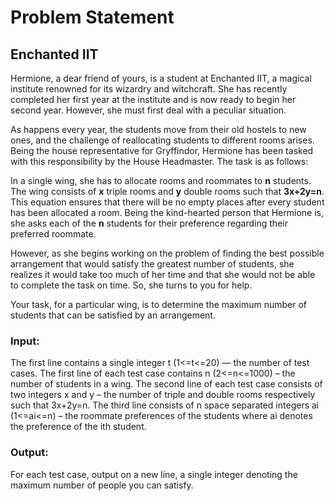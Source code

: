 # Problem Statement
## Enchanted IIT

Hermione, a dear friend of yours, is a student at Enchanted IIT, a magical institute renowned for its wizardry and witchcraft. She has recently completed her first year at the institute and is now ready to begin her second year. However, she must first deal with a peculiar situation.

As happens every year, the students move from their old hostels to new ones, and the challenge of reallocating students to different rooms arises. Being the house representative for Gryffindor, Hermione has been tasked with this responsibility by the House Headmaster. The task is as follows:

In a single wing, she has to allocate rooms and roommates to **n** students. The wing consists of **x** triple rooms and **y** double rooms such that **3x+2y=n**. This equation ensures that there will be no empty places after every student has been allocated a room. Being the kind-hearted person that Hermione is, she asks each of the **n** students for their preference regarding their preferred roommate.

However, as she begins working on the problem of finding the best possible arrangement that would satisfy the greatest number of students, she realizes it would take too much of her time and that she would not be able to complete the task on time. So, she turns to you for help.

Your task, for a particular wing, is to determine the maximum number of students that can be satisfied by an arrangement.

<h3>Input:</h3>
The first line contains a single integer t (1<=t<=20) — the number of test cases.
The first line of each test case contains n (2<=n<=1000) – the number of students in a wing.
The second line of each test case consists of two integers x and y – the number of triple and double rooms respectively such that 3x+2y=n.
The third line consists of n space separated integers ai (1<=ai<=n) – the roommate preferences of the students where ai denotes the preference of the ith student.

<h3>Output:</h3>
For each test case, output on a new line, a single integer denoting the maximum number of people you can satisfy.
